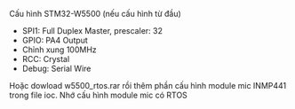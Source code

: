 Cấu hình STM32-W5500 (nếu cấu hình từ đầu)
- SPI1: Full Duplex Master, prescaler: 32
- GPIO: PA4 Output
- Chỉnh xung 100MHz
- RCC: Crystal
- Debug: Serial Wire

Hoặc dowload w5500_rtos.rar rồi thêm phần cấu hình module mic INMP441 trong file ioc. Nhớ cấu hình module mic có RTOS
